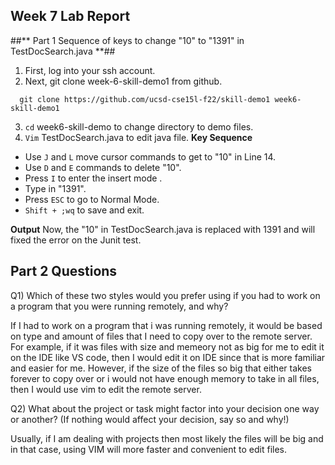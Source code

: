 ## **Week 7 Lab Report** ##

##** Part 1 Sequence of keys to change "10" to "1391" in TestDocSearch.java **## 

1. First, log into your ssh account.
2. Next, git clone week-6-skill-demo1 from github. 
<pre><code>  git clone https://github.com/ucsd-cse15l-f22/skill-demo1 week6-skill-demo1
</code></pre> 
3. `cd` week6-skill-demo to change directory to demo files.
4. `Vim` TestDocSearch.java to edit java file.
**Key Sequence**
* Use `J` and `L` move cursor commands to get to "10" in Line 14.
* Use `D` and `E` commands to delete "10".
* Press `I` to enter the insert mode .
* Type in "1391".
* Press `ESC` to go to Normal Mode.
* `Shift + ;wq` to save and exit.

**Output**
Now, the "10" in TestDocSearch.java is replaced with 1391 and will fixed the error on the Junit test.


## **Part 2 Questions** ##

Q1) Which of these two styles would you prefer using if you had to work on a program that you were running remotely, and why?

If I had to work on a program that i was running remotely, it would be based on type and amount of files that I need to copy over to the remote server. For example, if it was files with size and memeory not as big for me to edit it on the IDE like VS code, then I would edit it on IDE since that is more familiar and easier for me. However, if the size of the files so big that either takes forever to copy over or i would not have enough memory to take in all files, then I would use vim to edit the remote server.

Q2) What about the project or task might factor into your decision one way or another? (If nothing would affect your decision, say so and why!)

Usually, if I am dealing with projects then most likely the files will be big and in that case, using VIM will more faster and convenient to edit files.

